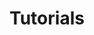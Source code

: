 ---
title: "Tutorials"
tag: "Tutorials"
tag_line: "Lorem ipsum dolor sit amet consectetur adipisicing elit. Dignissimos, at?"
weight: 300
menu: 
  main:
    weight: 300
---